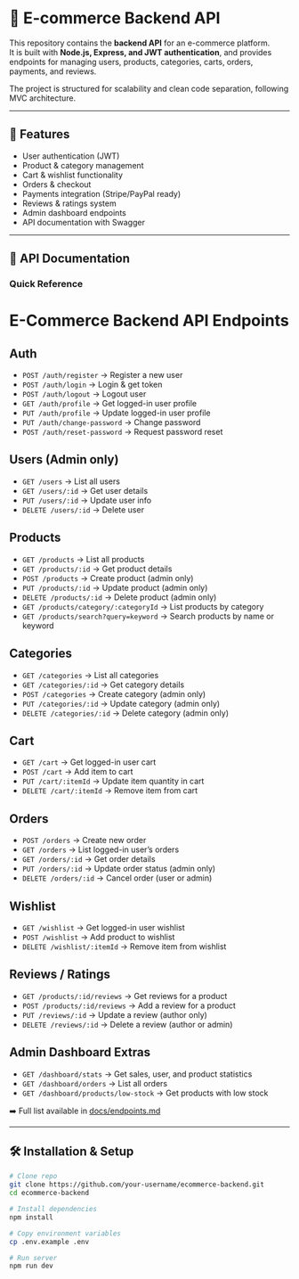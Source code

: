 # 🛒 E-commerce Backend API

This repository contains the **backend API** for an e-commerce platform.  
It is built with **Node.js, Express, and JWT authentication**, and provides endpoints for managing users, products, categories, carts, orders, payments, and reviews.

The project is structured for scalability and clean code separation, following MVC architecture.

---

## 🚀 Features

- User authentication (JWT)
- Product & category management
- Cart & wishlist functionality
- Orders & checkout
- Payments integration (Stripe/PayPal ready)
- Reviews & ratings system
- Admin dashboard endpoints
- API documentation with Swagger

---

## 📖 API Documentation

### Quick Reference

# E-Commerce Backend API Endpoints

## Auth

- `POST /auth/register` → Register a new user
- `POST /auth/login` → Login & get token
- `POST /auth/logout` → Logout user
- `GET /auth/profile` → Get logged-in user profile
- `PUT /auth/profile` → Update logged-in user profile
- `PUT /auth/change-password` → Change password
- `POST /auth/reset-password` → Request password reset

## Users (Admin only)

- `GET /users` → List all users
- `GET /users/:id` → Get user details
- `PUT /users/:id` → Update user info
- `DELETE /users/:id` → Delete user

## Products

- `GET /products` → List all products
- `GET /products/:id` → Get product details
- `POST /products` → Create product (admin only)
- `PUT /products/:id` → Update product (admin only)
- `DELETE /products/:id` → Delete product (admin only)
- `GET /products/category/:categoryId` → List products by category
- `GET /products/search?query=keyword` → Search products by name or keyword

## Categories

- `GET /categories` → List all categories
- `GET /categories/:id` → Get category details
- `POST /categories` → Create category (admin only)
- `PUT /categories/:id` → Update category (admin only)
- `DELETE /categories/:id` → Delete category (admin only)

## Cart

- `GET /cart` → Get logged-in user cart
- `POST /cart` → Add item to cart
- `PUT /cart/:itemId` → Update item quantity in cart
- `DELETE /cart/:itemId` → Remove item from cart

## Orders

- `POST /orders` → Create new order
- `GET /orders` → List logged-in user’s orders
- `GET /orders/:id` → Get order details
- `PUT /orders/:id` → Update order status (admin only)
- `DELETE /orders/:id` → Cancel order (user or admin)

## Wishlist

- `GET /wishlist` → Get logged-in user wishlist
- `POST /wishlist` → Add product to wishlist
- `DELETE /wishlist/:itemId` → Remove item from wishlist

## Reviews / Ratings

- `GET /products/:id/reviews` → Get reviews for a product
- `POST /products/:id/reviews` → Add a review for a product
- `PUT /reviews/:id` → Update a review (author only)
- `DELETE /reviews/:id` → Delete a review (author or admin)

## Admin Dashboard Extras

- `GET /dashboard/stats` → Get sales, user, and product statistics
- `GET /dashboard/orders` → List all orders
- `GET /dashboard/products/low-stock` → Get products with low stock


➡️ Full list available in [docs/endpoints.md](./src/docs/endpoints.md)

---

## 🛠️ Installation & Setup

```bash
# Clone repo
git clone https://github.com/your-username/ecommerce-backend.git
cd ecommerce-backend

# Install dependencies
npm install

# Copy environment variables
cp .env.example .env

# Run server
npm run dev

```

